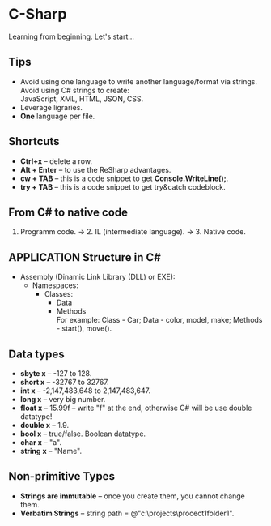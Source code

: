 # C-Sharp
Learning from beginning. Let's start...

## Tips
- Avoid using one language to write another language/format via strings. Avoid using C# strings to create:  
  JavaScript, XML, HTML, JSON, CSS.  
- Leverage ligraries.  
- **One** language per file.  

## Shortcuts
- **Ctrl+x** – delete a row.  
- **Alt + Enter** – to use the ReSharp advantages.    
- **cw + TAB** – this is a code snippet to get **Console.WriteLine();**.    
- **try + TAB** – this is a code snippet to get try&catch codeblock.    

## From C# to native code
1. Programm code. -> 2. IL (intermediate language). -> 3. Native code.  

## APPLICATION Structure in C#
- Assembly (Dinamic Link Library (DLL) or EXE):
  - Namespaces:  
    - Classes:  
      - Data  
      - Methods  
        For example: Class - Car; Data - color, model, make; Methods - start(), move().  

## Data types
- **sbyte x** – -127 to 128. 
- **short x** – -32767 to 32767. 
- **int x** – -2,147,483,648 to 2,147,483,647.
- **long x** – very big number.  
- **float x** – 15.99f – write "f" at the end, otherwise C# will be use double datatype!  
- **double x** – 1.9.  
- **bool x** – true/false. Boolean datatype.  
- **char x** – "a".  
- **string x** – "Name".  

## Non-primitive Types
- **Strings are immutable** – once you create them, you cannot change them.  
- **Verbatim Strings** – string path = @"c:\projects\procect1folder1".  
